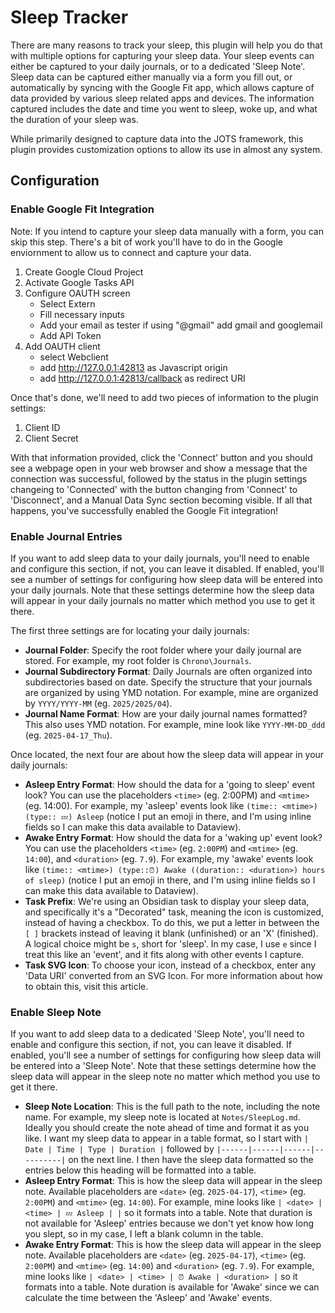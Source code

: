 # Sleep Tracker

There are many reasons to track your sleep, this plugin will help you do that with multiple options for capturing your sleep data. Your sleep events can either be captured to your daily journals, or to a dedicated 'Sleep Note'. Sleep data can be captured either manually via a form you fill out, or automatically by syncing with the Google Fit app, which allows capture of data provided by various sleep related apps and devices.  The information captured includes the date and time you went to sleep, woke up, and what the duration of your sleep was.

While primarily designed to capture data into the JOTS framework, this plugin provides customization options to allow its use in almost any system. 

## Configuration

### Enable Google Fit Integration

Note: If you intend to capture your sleep data manually with a form, you can skip this step.
There's a bit of work you'll have to do in the Google enviornment to allow us to connect and capture your data.
1. Create Google Cloud Project
2. Activate Google Tasks API
3. Configure OAUTH screen
    - Select Extern
    - Fill necessary inputs
    - Add your email as tester if using "@gmail" add gmail and googlemail
    - Add API Token
4. Add OAUTH client
    - select Webclient
    - add http://127.0.0.1:42813 as Javascript origin
    - add http://127.0.0.1:42813/callback as redirect URI

Once that's done, we'll need to add two pieces of information to the plugin settings:
1. Client ID
2. Client Secret

With that information provided, click the 'Connect' button and you should see a webpage open in your web browser and show a message that the connection was successful, followed by the status in the plugin settings changeing to 'Connected' with the button changing from 'Connect' to 'Disconnect', and a Manual Data Sync section becoming visible.  If all that happens, you've successfully enabled the Google Fit integration!

### Enable Journal Entries

If you want to add sleep data to your daily journals, you'll need to enable and configure this section, if not, you can leave it disabled. If enabled, you'll see a number of settings for configuring how sleep data will be entered into your daily journals. Note that these settings determine how the sleep data will appear in your daily journals no matter which method you use to get it there.

The first three settings are for locating your daily journals:

- **Journal Folder**: Specify the root folder where your daily journal are stored. For example, my root folder is `Chrono\Journals`.
- **Journal Subdirectory Format**: Daily Journals are often organized into subdirectories based on date. Specify the structure that your journals are organized by using YMD notation. For example, mine are organized by `YYYY/YYYY-MM` (eg. `2025/2025/04`).
- **Journal Name Format**: How are your daily journal names formatted?  This also uses YMD notation.  For example, mine look like `YYYY-MM-DD_ddd` (eg. `2025-04-17_Thu`).

Once located, the next four are about how the sleep data will appear in your daily journals:

- **Asleep Entry Format**: How should the data for a 'going to sleep' event look? You can use the placeholders `<time>` (eg. 2:00PM) and `<mtime>` (eg. 14:00).  For example, my 'asleep' events look like `(time:: <mtime>) (type:: 💤) Asleep` (notice I put an emoji in there, and I'm using inline fields so I can make this data available to Dataview).
- **Awake Entry Format**: How should the data for a 'waking up' event look? You can use the placeholders `<time>` (eg. `2:00PM`) and `<mtime>` (eg. `14:00`), and `<duration>` (eg. `7.9`).  For example, my 'awake' events look like `(time:: <mtime>) (type::⏰) Awake ((duration:: <duration>) hours of sleep)` (notice I put an emoji in there, and I'm using inline fields so I can make this data available to Dataview).
- **Task Prefix**:  We're using an Obsidian task to display your sleep data, and specifically it's a "Decorated" task, meaning the icon is customized, instead of having a checkbox. To do this, we put a letter in between the `[ ]` brackets instead of leaving it blank (unfinished) or an 'X' (finished). A logical choice might be `s`, short for 'sleep'. In my case, I use `e` since I treat this like an 'event', and it fits along with other events I capture.
- **Task SVG Icon**: To choose your icon, instead of a checkbox, enter any 'Data URI' converted from an SVG Icon. For more information about how to obtain this, visit this article.

### Enable Sleep Note

If you want to add sleep data to a dedicated 'Sleep Note', you'll need to enable and configure this section, if not, you can leave it disabled.  If enabled, you'll see a number of settings for configuring how sleep data will be entered into a 'Sleep Note'. Note that these settings determine how the sleep data will appear in the sleep note no matter which method you use to get it there.

- **Sleep Note Location**: This is the full path to the note, including the note name. For example, my sleep note is located at `Notes/SleepLog.md`. Ideally you should create the note ahead of time and format it as you like. I want my sleep data to appear in a table format, so I start with `| Date | Time | Type | Duration |` followed by `|------|------|------|----------|` on the next line. I then have the sleep data formatted so the entries below this heading will be formatted into a table.
- **Asleep Entry Format**: This is how the sleep data will appear in the sleep note. Available placeholders are `<date>` (eg. `2025-04-17`), `<time>` (eg. `2:00PM`) and `<mtime>` (eg. `14:00`).  For example, mine looks like `| <date> | <time> | 💤 Asleep | |` so it formats into a table. Note that duration is not available for 'Asleep' entries because we don't yet know how long you slept, so in my case, I left a blank column in the table.
- **Awake Entry Format**: This is how the sleep data will appear in the sleep note. Available placeholders are `<date>` (eg. `2025-04-17`), `<time>` (eg. `2:00PM`) and `<mtime>` (eg. `14:00`) and `<duration>` (eg. `7.9`).  For example, mine looks like `| <date> | <time> | ⏰ Awake | <duration> |` so it formats into a table. Note duration is available for 'Awake' since we can calculate the time between the 'Asleep' and 'Awake' events.